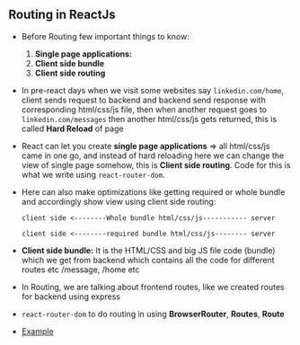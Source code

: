 ## Routing in ReactJs

-  Before Routing few important things to know:
   1.  **Single page applications:**
   2.  **Client side bundle**
   3.  **Client side routing**

  - In pre-react days when we visit some websites say `linkedin.com/home`, client sends request to backend and backend send response with corresponding html/css/js file, then when another request goes to `linkedin.com/messages` then another html/css/js gets returned, this is called **Hard Reload** of page
  - React can let you create **single page applications** => all html/css/js came in one go, and instead of hard reloading here we can change the view of single page somehow, this is **Client side routing**. Code for this is what we write using `react-router-dom`.
  - Here can also make optimizations like getting required or whole bundle and accordingly show view using client side routing:

     `client side <--------Whole bundle html/css/js----------- server`

     `client side <--------required bundle html/css/js-------- server`
  
- **Client side bundle:** It is the HTML/CSS and big JS file code (bundle) which we get from backend which contains all the code for different routes etc /message, /home etc
- In Routing, we are talking about frontend routes, like we created routes for backend using express
- `react-router-dom` to do routing in using **BrowserRouter**, **Routes**, **Route**
- [Example]()